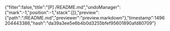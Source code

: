 {"filter":false,"title":"[P] /README.md","undoManager":{"mark":-1,"position":-1,"stack":[]},"preview":{"path":"/README.md","previewer":"preview.markdown"},"timestamp":1496204443386,"hash":"da39a3ee5e6b4b0d3255bfef95601890afd80709"}